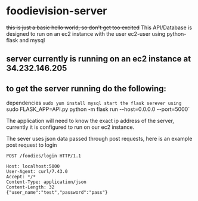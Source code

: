 # foodievision-server
~~this is just a basic hello world, so don't get too excited~~
This API/Database is designed to run on an ec2 instance with the user ec2-user
using python-flask and mysql

## server currently is running on an ec2 instance at 34.232.146.205

## to get the server running do the following:
dependencies `sudo yum install mysql
start the flask serever using `sudo FLASK_APP=API.py python -m flask run --host=0.0.0.0 --port=5000`

The application will need to know the exact ip address of the server, currently it is configured to run on our ec2 instance.

The sever uses json data passed through post requests, here is an example post request to login 
```
POST /foodies/login HTTP/1.1

Host: localhost:5000
User-Agent: curl/7.43.0
Accept: */*
Content-Type: application/json
Content-Length: 32
{"user_name":"test","password":"pass"}
```
